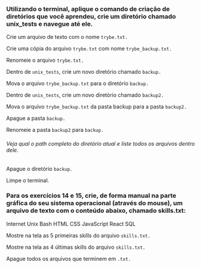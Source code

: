### Utilizando o terminal, aplique o comando de criação de diretórios que você aprendeu, crie um diretório chamado unix_tests e navegue até ele.

Crie um arquivo de texto com o nome `trybe.txt.`

Crie uma cópia do arquivo `trybe.txt` com nome `trybe_backup.txt.`

Renomeie o arquivo `trybe.txt.`

Dentro de `unix_tests`, crie um novo diretório chamado `backup.`

Mova o arquivo `trybe_backup.txt` para o diretório `backup.`

Dentro de `unix_tests`, crie um novo diretório chamado `backup2.`

Mova o arquivo `trybe_backup.txt` da pasta backup para a pasta `backup2.`

Apague a pasta `backup.`

Renomeie a pasta `backup2` para `backup.`

###### Veja qual o path completo do diretório atual e liste todos os arquivos dentro dele.

Apague o diretório `backup.`

Limpe o terminal.

### Para os exercícios 14 e 15, crie, de forma manual na parte gráfica do seu sistema operacional (através do mouse), um arquivo de texto com o conteúdo abaixo, chamado skills.txt:

Internet
Unix
Bash
HTML
CSS
JavaScript
React
SQL

Mostre na tela as 5 primeiras skills do arquivo `skills.txt.`

Mostre na tela as 4 últimas skills do arquivo `skills.txt.`

Apague todos os arquivos que terminem em `.txt.`